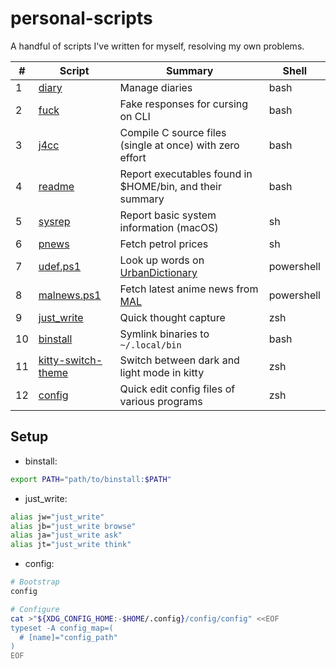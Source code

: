 # personal-scripts
A handful of scripts I've written for myself, resolving my own problems.

|# |Script|Summary|Shell|
|--|------|-------|-----|
|1 |[diary](diary)|Manage diaries|bash|
|2 |[fuck](fuck)|Fake responses for cursing on CLI|bash|
|3 |[j4cc](j4cc)|Compile C source files (single at once) with zero effort|bash|
|4 |[readme](readme)|Report executables found in $HOME/bin, and their summary|bash|
|5 |[sysrep](sysrep)|Report basic system information (macOS)|sh|
|6 |[pnews](pnews)|Fetch petrol prices|sh|
|7 |[udef.ps1](udef.ps1)|Look up words on [UrbanDictionary](https://www.urbandictionary.com)|powershell|
|8 |[malnews.ps1](malnews.ps1)|Fetch latest anime news from [MAL](https://myanimelist.net)|powershell|
|9 |[just_write](just_write)|Quick thought capture|zsh|
|10|[binstall](binstall)|Symlink binaries to `~/.local/bin`|bash|
|11|[kitty-switch-theme](kitty-switch-theme)|Switch between dark and light mode in kitty|zsh|
|12|[config](config)|Quick edit config files of various programs|zsh|

## Setup

- binstall:
```sh
export PATH="path/to/binstall:$PATH"
```

- just_write:
```sh
alias jw="just_write"
alias jb="just_write browse"
alias ja="just_write ask"
alias jt="just_write think"
```

- config:
```sh
# Bootstrap
config

# Configure
cat >"${XDG_CONFIG_HOME:-$HOME/.config}/config/config" <<EOF
typeset -A config_map=(
  # [name]="config_path"
)
EOF
```
